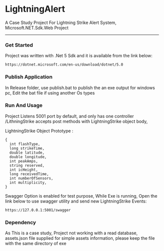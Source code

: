 # LightningAlert
A Case Study Project For Lightning Strike Alert System,
Microsoft.NET.Sdk.Web Project

---

### Get Started

Project was written with .Net 5 Sdk and it is available from the link below:
```
https://dotnet.microsoft.com/en-us/download/dotnet/5.0
```

### Publish Application
In Release folder, use publish.bat to publish the an exe output for windows pc,
Edit the bat file if using another Os types


### Run And Usage
Project Listens 5001 port by default, 
and only has one controller /LithningStrike accepts post methods with LightningStrike object body,

LightningStrike Object Prototype :
```
{
  int flashType,
  long strikeTime,
  double latitude,
  double longitude,
  int peakAmps,
  string reserved,
  int icHeight,
  long receivedTime,
  int numberOfSensors,
  int multiplicity,
}
```


Swagger Option is enabled for test purpose, While Exe is running, Open the link below to use swagger utility and send new LightningStrike Events:
```
https://127.0.0.1:5001/swagger
```

### Dependency
As This is a case study, Project not working with a read database, 
assets.json file supplied for simple assets information, please keep the file with the same directory of exe
